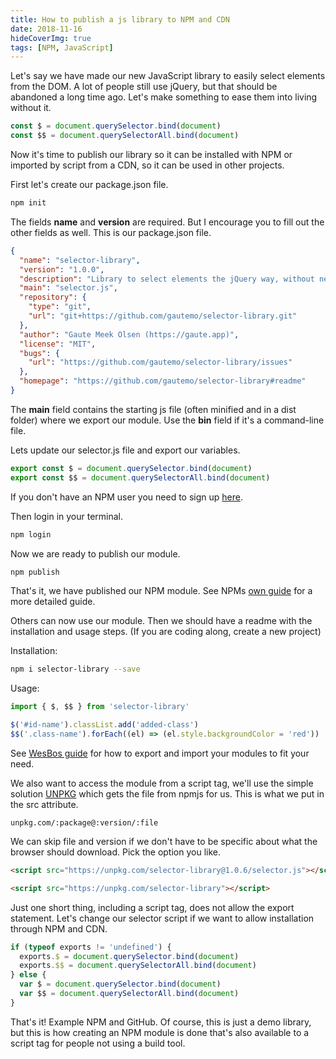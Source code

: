 ```yaml
---
title: How to publish a js library to NPM and CDN
date: 2018-11-16
hideCoverImg: true
tags: [NPM, JavaScript]
---
```


Let's say we have made our new JavaScript library to easily select elements from the DOM. A lot of people still use jQuery, but that should be abandoned a long time ago. Let's make something to ease them into living without it.

```js
const $ = document.querySelector.bind(document)
const $$ = document.querySelectorAll.bind(document)
```

Now it's time to publish our library so it can be installed with NPM or imported by script from a CDN, so it can be used in other projects.

First let's create our package.json file.

```bash
npm init
```

The fields **name** and **version** are required. But I encourage you to fill out the other fields as well. This is our package.json file.

```json
{
  "name": "selector-library",
  "version": "1.0.0",
  "description": "Library to select elements the jQuery way, without needing to import all the jQuery stuff",
  "main": "selector.js",
  "repository": {
    "type": "git",
    "url": "git+https://github.com/gautemo/selector-library.git"
  },
  "author": "Gaute Meek Olsen (https://gaute.app)",
  "license": "MIT",
  "bugs": {
    "url": "https://github.com/gautemo/selector-library/issues"
  },
  "homepage": "https://github.com/gautemo/selector-library#readme"
}
```

The **main** field contains the starting js file (often minified and in a dist folder) where we export our module. Use the **bin** field if it's a command-line file.

Lets update our selector.js file and export our variables.

```js
export const $ = document.querySelector.bind(document)
export const $$ = document.querySelectorAll.bind(document)
```

If you don't have an NPM user you need to sign up [here](https://www.npmjs.com/signup).

Then login in your terminal.

```bash
npm login
```

Now we are ready to publish our module.

```bash
npm publish
```

That's it, we have published our NPM module. See NPMs [own guide](https://docs.npmjs.com/packages-and-modules/contributing-packages-to-the-registry) for a more detailed guide.

Others can now use our module. Then we should have a readme with the installation and usage steps. (If you are coding along, create a new project)

Installation:

```bash
npm i selector-library --save
```

Usage:

```js
import { $, $$ } from 'selector-library'

$('#id-name').classList.add('added-class')
$$('.class-name').forEach((el) => (el.style.backgroundColor = 'red'))
```

See [WesBos guide](https://wesbos.com/javascript-modules/) for how to export and import your modules to fit your need.

We also want to access the module from a script tag, we'll use the simple solution [UNPKG](https://unpkg.com/) which gets the file from npmjs for us. This is what we put in the src attribute.

`unpkg.com/:package@:version/:file`

We can skip file and version if we don't have to be specific about what the browser should download. Pick the option you like.

```html
<script src="https://unpkg.com/selector-library@1.0.6/selector.js"></script>
```

```html
<script src="https://unpkg.com/selector-library"></script>
```

Just one short thing, including a script tag, does not allow the export statement. Let's change our selector script if we want to allow installation through NPM and CDN.

```js
if (typeof exports != 'undefined') {
  exports.$ = document.querySelector.bind(document)
  exports.$$ = document.querySelectorAll.bind(document)
} else {
  var $ = document.querySelector.bind(document)
  var $$ = document.querySelectorAll.bind(document)
}
```

That's it! Example NPM and GitHub. Of course, this is just a demo library, but this is how creating an NPM module is done that's also available to a script tag for people not using a build tool.
